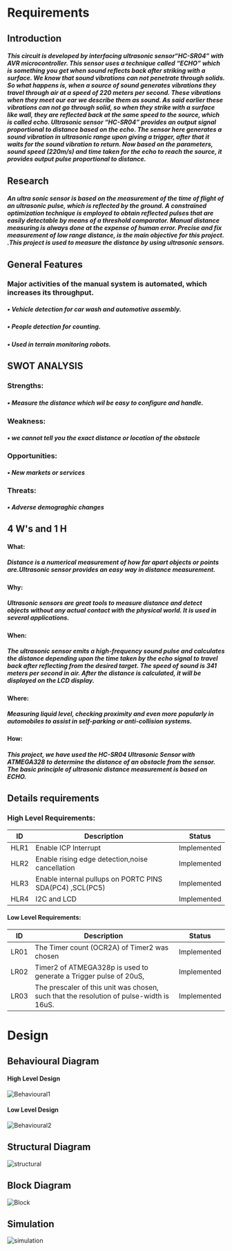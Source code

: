# Requirements

## Introduction

#####  This circuit is developed by interfacing ultrasonic sensor“HC-SR04” with AVR microcontroller. This sensor uses a technique called “ECHO” which is something you get when sound reflects back after striking with a surface. We know that sound vibrations can not penetrate through solids. So what happens is, when a source of sound generates vibrations they travel through air at a speed of 220 meters per second. These vibrations when they meet our ear we describe them as sound. As said earlier these vibrations can not go through solid, so when they strike with a surface like wall, they are reflected back at the same speed to the source, which is called echo. Ultrasonic sensor “HC-SR04” provides an output signal proportional to distance based on the echo. The sensor here generates a sound vibration in ultrasonic range upon giving a trigger, after that it waits for the sound vibration to return. Now based on the parameters, sound speed (220m/s) and time taken for the echo to reach the source, it provides output pulse proportional to distance.

## Research
 
##### An ultra sonic sensor is based on the measurement of the time of flight of an ultrasonic pulse, which is reflected by the ground. A constrained optimization technique is employed to obtain reflected pulses that are easily detectable by means of a threshold comparator. Manual distance measuring is always done at the expense of human error. Precise and fix measurement of low range distance, is the main objective for this project. .This project is used to measure the distance by using ultrasonic sensors.
 
## General Features

### Major activities of the manual system is automated, which increases its throughput.
##### • Vehicle detection for car wash and automotive assembly.
##### • People detection for counting.
##### • Used in terrain monitoring robots.
 
## SWOT ANALYSIS
### Strengths:
##### • Measure the distance which wil be easy to conﬁgure and handle.

### Weakness:
##### • we cannot tell you the exact distance or location of the obstacle
    
### Opportunities:
#####     • New markets or services
    
### Threats:
#####  • Adverse demograghic changes
 
## 4 W's and 1 H
#### What:
#####   Distance is a numerical measurement of how far apart objects or points are.Ultrasonic sensor provides an easy way in distance measurement.
#### Why:
#####   Ultrasonic sensors are great tools to measure distance and detect objects without any actual contact with the physical world. It is used in several applications.
#### When:
#####    The ultrasonic sensor emits a high-frequency sound pulse and calculates the distance depending upon the time taken by the echo signal to travel back after reflecting from the desired target. The speed of sound is 341 meters per second in air. After the distance is calculated, it will be displayed on the LCD display.
#### Where:
#####    Measuring liquid level, checking proximity and even more popularly in automobiles to assist in self-parking or anti-collision systems.
#### How:
#####   This project, we have used the HC-SR04 Ultrasonic Sensor with ATMEGA328 to determine the distance of an obstacle from the sensor. The basic principle of ultrasonic distance measurement is based on ECHO.
  
## Details requirements
### High Level Requirements:
| ID | Description | Status |
|------| ------| ------|
| HLR1 | Enable ICP Interrupt | Implemented
|HLR2  | Enable rising edge detection,noise cancellation | Implemented
|HLR3  | Enable internal pullups on PORTC PINS  SDA(PC4) ,SCL(PC5) |	Implemented
|HLR4  |  I2C and LCD |	Implemented

#### Low Level Requirements:

| ID | Description | Status |
|-------|------|------|
| LR01 |The Timer count (OCR2A) of Timer2 was chosen | Implemented |
| LR02 |Timer2 of ATMEGA328p is used to generate a Trigger pulse of 20uS,  | Implemented |
| LR03 |The prescaler of this unit was chosen, such that the resolution of pulse-width is 16uS. | Implemented |


# Design

## Behavioural Diagram

#### High Level Design

![Behavioural1](https://github.com/Nirmalrg2898/M2-EMBEDDED_DistanceMeasurementSystem/blob/main/2_Design/Behavioral%20Diagram/HighLevelDesign.png)

#### Low Level Design

![Behavioural2](https://github.com/Nirmalrg2898/M2-EMBEDDED_DistanceMeasurementSystem/blob/main/2_Design/Behavioral%20Diagram/LowLevelDesign.png)


## Structural Diagram

![structural](https://github.com/Nirmalrg2898/M2-EMBEDDED_DistanceMeasurementSystem/blob/main/2_Design/Structural%20Diagram/StructuralDiagram.png)


## Block Diagram

![Block](https://github.com/Nirmalrg2898/M2-EMBEDDED_DistanceMeasurementSystem/blob/main/2_Design/Block%20Diagram/BlockDiagram.png)


## Simulation

![simulation](https://github.com/Nirmalrg2898/M2-EMBEDDED_DistanceMeasurementSystem/blob/main/2_Design/Simulation/Simulation.png)





